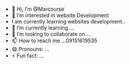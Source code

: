 - 👋 Hi, I’m @Marcourse
- 👀 I’m interested in website Development
- I am currently learning websites development..
- 🌱 I’m currently learning ...
- 💞️ I’m looking to collaborate on ...
- 📫 How to reach me ...09151619535
- 😄 Pronouns: ...
- ⚡ Fun fact: ...

<!---
Marcourse/Marcourse is a ✨ special ✨ repository because its `README.md` (this file) appears on your GitHub profile.
You can click the Preview link to take a look at your changes.
--->
